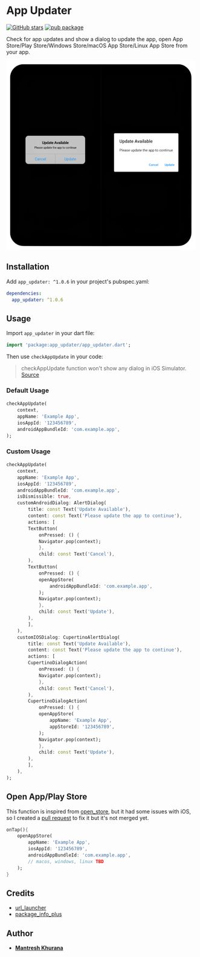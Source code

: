 # App Updater

[![GitHub stars](https://img.shields.io/github/stars/mantreshkhurana/app_updater.svg?style=social)](https://github.com/mantreshkhurana/app_updater)
[![pub package](https://img.shields.io/pub/v/app_updater.svg)](https://pub.dartlang.org/packages/app_updater)

Check for app updates and show a dialog to update the app, open App Store/Play Store/Windows Store/macOS App Store/Linux App Store from your app.

![Screenshot](https://raw.githubusercontent.com/mantreshkhurana/app_updater/stable/screenshots/screenshot-1.png)

## Installation

Add `app_updater: ^1.0.6` in your project's pubspec.yaml:

```yaml
dependencies:
  app_updater: ^1.0.6
```

## Usage

Import `app_updater` in your dart file:

```dart
import 'package:app_updater/app_updater.dart';
```

Then use `checkAppUpdate` in your code:

> checkAppUpdate function won't show any dialog in iOS Simulator. [Source](https://stackoverflow.com/questions/13645554/itunes-app-link-cannot-open-page-in-safari-in-simulator-and-also-idevices)

### Default Usage

```dart
checkAppUpdate(
    context,
    appName: 'Example App',
    iosAppId: '123456789',
    androidAppBundleId: 'com.example.app',
);
```

### Custom Usage

```dart
checkAppUpdate(
    context,
    appName: 'Example App',
    iosAppId: '123456789',
    androidAppBundleId: 'com.example.app',
    isDismissible: true,
    customAndroidDialog: AlertDialog(
        title: const Text('Update Available'),
        content: const Text('Please update the app to continue'),
        actions: [
        TextButton(
            onPressed: () {
            Navigator.pop(context);
            },
            child: const Text('Cancel'),
        ),
        TextButton(
            onPressed: () {
            openAppStore(
                androidAppBundleId: 'com.example.app',
            );
            Navigator.pop(context);
            },
            child: const Text('Update'),
        ),
        ],
    ),
    customIOSDialog: CupertinoAlertDialog(
        title: const Text('Update Available'),
        content: const Text('Please update the app to continue'),
        actions: [
        CupertinoDialogAction(
            onPressed: () {
            Navigator.pop(context);
            },
            child: const Text('Cancel'),
        ),
        CupertinoDialogAction(
            onPressed: () {
            openAppStore(
                appName: 'Example App',
                appStoreId: '123456789',
            );
            Navigator.pop(context);
            },
            child: const Text('Update'),
        ),
        ],
    ),
);
```

## Open App/Play Store

This function is inspired from [open_store](https://pub.dev/packages/open_store), but it had some issues with iOS, so I created a [pull request](https://github.com/Frezyx/open_store/pull/10) to fix it but it's not merged yet.

```dart
onTap(){
    openAppStore(
        appName: 'Example App',
        iosAppId: '123456789',
        androidAppBundleId: 'com.example.app',
        // macos, windows, linux TBD
    );
}
```

## Credits

- [url_launcher](https://pub.dev/packages/url_launcher)
- [package_info_plus](https://pub.dev/packages/package_info_plus)

## Author

- [**Mantresh Khurana**](https://github.com/mantreshkhurana)

